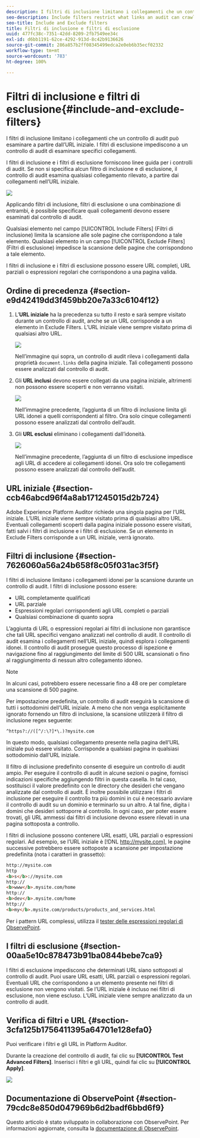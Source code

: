 ```yaml
---
description: I filtri di inclusione limitano i collegamenti che un controllo di audit può esaminare a partire dall’URL iniziale. I filtri di esclusione impediscono a un controllo di audit di esaminare specifici collegamenti.
seo-description: Include filters restrict what links an audit can crawl from the Starting URL. Exclude filters prevent an audit from crawling links.
seo-title: Include and Exclude filters
title: Filtri di inclusione e filtri di esclusione
uuid: 477fc38c-7351-42dd-8209-2fb7549ee34c
exl-id: d6bb1191-62ce-4292-913d-8c42b9136626
source-git-commit: 286a857b2ff08345499edca2e0eb6b35ecf02332
workflow-type: tm+mt
source-wordcount: '783'
ht-degree: 100%

---
```


# Filtri di inclusione e filtri di esclusione{#include-and-exclude-filters}

I filtri di inclusione limitano i collegamenti che un controllo di audit può esaminare a partire dall’URL iniziale. I filtri di esclusione impediscono a un controllo di audit di esaminare specifici collegamenti.

<!--
Content from ObservePoint (https://help.observepoint.com/articles/2872121-include-and-exclude-filters) with their permission. Modified slightly for style and Auditor emphasis.
-->

I filtri di inclusione e i filtri di esclusione forniscono linee guida per i controlli di audit. Se non si specifica alcun filtro di inclusione e di esclusione, il controllo di audit esamina qualsiasi collegamento rilevato, a partire dai collegamenti nell’URL iniziale.

![](assets/filter.png)

Applicando filtri di inclusione, filtri di esclusione o una combinazione di entrambi, è possibile specificare quali collegamenti devono essere esaminati dal controllo di audit.

Qualsiasi elemento nel campo [!UICONTROL Include Filters] (Filtri di inclusione) limita la scansione alle sole pagine che corrispondono a tale elemento. Qualsiasi elemento in un campo [!UICONTROL Exclude Filters] (Filtri di esclusione) impedisce la scansione delle pagine che corrispondono a tale elemento.

I filtri di inclusione e i filtri di esclusione possono essere URL completi, URL parziali o espressioni regolari che corrispondono a una pagina valida.

## Ordine di precedenza {#section-e9d42419dd3f459bb20e7a33c6104f12}

1. L’**URL iniziale** ha la precedenza su tutto il resto e sarà sempre visitato durante un controllo di audit, anche se un URL corrisponde a un elemento in Exclude Filters. L’URL iniziale viene sempre visitato prima di qualsiasi altro URL.

   ![](assets/startingpage.png)

   Nell’immagine qui sopra, un controllo di audit rileva i collegamenti dalla proprietà `document.links` della pagina iniziale. Tali collegamenti possono essere analizzati dal controllo di audit.

1. Gli **URL inclusi** devono essere collegati da una pagina iniziale, altrimenti non possono essere scoperti e non verranno visitati.

   ![](assets/includefilter.png)

   Nell’immagine precedente, l’aggiunta di un filtro di inclusione limita gli URL idonei a quelli corrispondenti al filtro. Ora solo cinque collegamenti possono essere analizzati dal controllo dell’audit.

1. Gli **URL esclusi** eliminano i collegamenti dall’idoneità.

   ![](assets/excludefilter.png)

   Nell’immagine precedente, l’aggiunta di un filtro di esclusione impedisce agli URL di accedere ai collegamenti idonei. Ora solo tre collegamenti possono essere analizzati dal controllo dell’audit.

## URL iniziale {#section-ccb46abcd96f4a8ab171245015d2b724}

Adobe Experience Platform Auditor richiede una singola pagina per l’URL iniziale. L’URL iniziale viene sempre visitato prima di qualsiasi altro URL. Eventuali collegamenti scoperti dalla pagina iniziale possono essere visitati, fatti salvi i filtri di inclusione e i filtri di esclusione. Se un elemento in Exclude Filters corrisponde a un URL iniziale, verrà ignorato.

## Filtri di inclusione {#section-7626060a56a24b658f8c05f031ac3f5f}

I filtri di inclusione limitano i collegamenti idonei per la scansione durante un controllo di audit. I filtri di inclusione possono essere:

* URL completamente qualificati
* URL parziale
* Espressioni regolari corrispondenti agli URL completi o parziali
* Qualsiasi combinazione di quanto sopra

L’aggiunta di URL o espressioni regolari ai filtri di inclusione non garantisce che tali URL specifici vengano analizzati nel controllo di audit. Il controllo di audit esamina i collegamenti nell’URL iniziale, quindi esplora i collegamenti idonei. Il controllo di audit prosegue questo processo di ispezione e navigazione fino al raggiungimento del limite di 500 URL scansionati o fino al raggiungimento di nessun altro collegamento idoneo.

>[!NOTE]
>
>In alcuni casi, potrebbero essere necessarie fino a 48 ore per completare una scansione di 500 pagine.

Per impostazione predefinita, un controllo di audit eseguirà la scansione di tutti i sottodomini dell’URL iniziale. A meno che non venga esplicitamente ignorato fornendo un filtro di inclusione, la scansione utilizzerà il filtro di inclusione regex seguente:

`^https?://([^/:\?]*\.)?mysite.com`

In questo modo, qualsiasi collegamento presente nella pagina dell’URL iniziale può essere visitato. Corrisponde a qualsiasi pagina in qualsiasi sottodominio dall’URL iniziale.

Il filtro di inclusione predefinito consente di eseguire un controllo di audit ampio. Per eseguire il controllo di audit in alcune sezioni o pagine, fornisci indicazioni specifiche aggiungendo filtri in questa casella. In tal caso, sostituisci il valore predefinito con le directory che desideri che vengano analizzate dal controllo di audit. È inoltre possibile utilizzare i filtri di inclusione per eseguire il controllo tra più domini in cui è necessario avviare il controllo di audit su un dominio e terminarlo su un altro. A tal fine, digita i domini che desideri sottoporre al controllo. In ogni caso, per poter essere trovati, gli URL ammessi dai filtri di inclusione devono essere rilevati in una pagina sottoposta a controllo.

I filtri di inclusione possono contenere URL esatti, URL parziali o espressioni regolari. Ad esempio, se l’URL iniziale è [!DNL http://mysite.com], le pagine successive potrebbero essere sottoposte a scansione per impostazione predefinita (nota i caratteri in grassetto):

```html
http://mysite.com
http
<b>s</b>://mysite.com
http://
<b>www</b>.mysite.com/home
http://
<b>dev</b>.mysite.com/home
http://
<b>my</b>.mysite.com/products/products_and_services.html
```

Per i pattern URL complessi, utilizza il [tester delle espressioni regolari di ObservePoint](https://regex.observepoint.com/).

## I filtri di esclusione {#section-00aa5e10c878473b91ba0844bebe7ca9}

I filtri di esclusione impediscono che determinati URL siano sottoposti al controllo di audit. Puoi usare URL esatti, URL parziali o espressioni regolari. Eventuali URL che corrispondono a un elemento presente nei filtri di esclusione non vengono visitati. Se l’URL iniziale è incluso nei filtri di esclusione, non viene escluso. L’URL iniziale viene sempre analizzato da un controllo di audit.

## Verifica di filtri e URL {#section-3cfa125b1756411395a64701e128efa0}

Puoi verificare i filtri e gli URL in Platform Auditor.

Durante la creazione del controllo di audit, fai clic su **[!UICONTROL Test Advanced Filters]**. Inserisci i filtri e gli URL, quindi fai clic su **[!UICONTROL Apply]**.

![](assets/test-advanced-filters.png)

## Documentazione di ObservePoint {#section-79cdc8e850d047969b6d2badf6bbd6f9}

Questo articolo è stato sviluppato in collaborazione con ObservePoint. Per informazioni aggiornate, consulta la [documentazione di ObservePoint](https://help.observepoint.com/).
